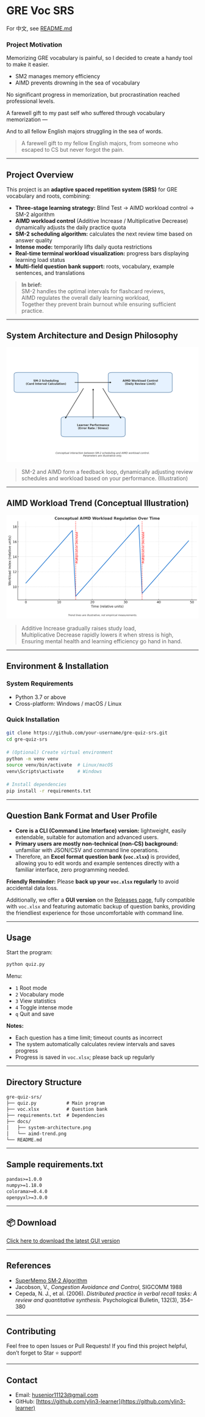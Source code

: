# GRE Voc SRS

For 中文, see [README.md](README.md)

### Project Motivation
Memorizing GRE vocabulary is painful, so I decided to create a handy tool to make it easier.  
- SM2 manages memory efficiency  
- AIMD prevents drowning in the sea of vocabulary  

No significant progress in memorization, but procrastination reached professional levels.  

A farewell gift to my past self who suffered through vocabulary memorization —  

And to all fellow English majors struggling in the sea of words.

> A farewell gift to my fellow English majors, from someone who escaped to CS but never forgot the pain.

---

## Project Overview

This project is an **adaptive spaced repetition system (SRS)** for GRE vocabulary and roots, combining:

- **Three-stage learning strategy:** Blind Test → AIMD workload control → SM-2 algorithm  
- **AIMD workload control** (Additive Increase / Multiplicative Decrease) dynamically adjusts the daily practice quota  
- **SM-2 scheduling algorithm:** calculates the next review time based on answer quality  
- **Intense mode:** temporarily lifts daily quota restrictions  
- **Real-time terminal workload visualization:** progress bars displaying learning load status  
- **Multi-field question bank support:** roots, vocabulary, example sentences, and translations  

> **In brief:**  
> SM-2 handles the optimal intervals for flashcard reviews,  
> AIMD regulates the overall daily learning workload,  
> Together they prevent brain burnout while ensuring sufficient practice.

---

## System Architecture and Design Philosophy

![System Architecture](doc/system-architecture.png)

> SM-2 and AIMD form a feedback loop, dynamically adjusting review schedules and workload based on your performance. (Illustration)

---

## AIMD Workload Trend (Conceptual Illustration)

![Conceptual AIMD Trend](doc/aimd-trend.png)

> Additive Increase gradually raises study load,  
> Multiplicative Decrease rapidly lowers it when stress is high,  
> Ensuring mental health and learning efficiency go hand in hand.

---

## Environment & Installation

### System Requirements
- Python 3.7 or above  
- Cross-platform: Windows / macOS / Linux  

### Quick Installation
```bash
git clone https://github.com/your-username/gre-quiz-srs.git
cd gre-quiz-srs

# (Optional) Create virtual environment
python -m venv venv
source venv/bin/activate  # Linux/macOS
venv\Scripts\activate     # Windows

# Install dependencies
pip install -r requirements.txt
````

---

## Question Bank Format and User Profile

* **Core is a CLI (Command Line Interface) version:** lightweight, easily extendable, suitable for automation and advanced users.
* **Primary users are mostly non-technical (non-CS) background:** unfamiliar with JSON/CSV and command line operations.
* Therefore, an **Excel format question bank (`voc.xlsx`)** is provided, allowing you to edit words and example sentences directly with a familiar interface, zero programming needed.

**Friendly Reminder:**
Please **back up your `voc.xlsx` regularly** to avoid accidental data loss.

Additionally, we offer a **GUI version** on the [Releases page](https://github.com/ylin3-learner/GRE-Quiz-SRS/releases), fully compatible with `voc.xlsx` and featuring automatic backup of question banks, providing the friendliest experience for those uncomfortable with command line.

---

## Usage

Start the program:

```bash
python quiz.py
```

Menu:

* `1` Root mode
* `2` Vocabulary mode
* `3` View statistics
* `4` Toggle intense mode
* `q` Quit and save

**Notes:**

* Each question has a time limit; timeout counts as incorrect
* The system automatically calculates review intervals and saves progress
* Progress is saved in `voc.xlsx`; please back up regularly

---

## Directory Structure

```
gre-quiz-srs/
├── quiz.py           # Main program  
├── voc.xlsx          # Question bank  
├── requirements.txt  # Dependencies  
├── docs/
│   ├── system-architecture.png  
│   └── aimd-trend.png  
└── README.md
```

---

## Sample requirements.txt

```
pandas>=1.0.0
numpy>=1.18.0
colorama>=0.4.0
openpyxl>=3.0.0
```

---

## 📦 Download

[Click here to download the latest GUI version](https://github.com/ylin3-learner/GRE-Quiz-SRS/releases/latest/download/QuizApp.zip)

---

## References

* [SuperMemo SM‑2 Algorithm](https://www.supermemo.com/en/archives1990-2015/english/ol/sm2)
* Jacobson, V., *Congestion Avoidance and Control*, SIGCOMM 1988
* Cepeda, N. J., et al. (2006). *Distributed practice in verbal recall tasks: A review and quantitative synthesis.* Psychological Bulletin, 132(3), 354–380

---

## Contributing

Feel free to open Issues or Pull Requests!
If you find this project helpful, don’t forget to Star ⭐ support!

---

## Contact

* Email: [husenior11123@gmail.com](mailto:husenior11123@gmail.com)
* GitHub: [https://github.com/ylin3-learner](https://github.com/ylin3-learner)
